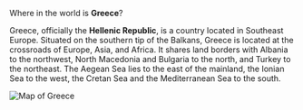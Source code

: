 Where in the world is **Greece**?
<!--question-->
Greece, officially the **Hellenic Republic**, is a country located in Southeast Europe. Situated on the southern tip of the Balkans, Greece is located at the crossroads of Europe, Asia, and Africa. It shares land borders with Albania to the northwest, North Macedonia and Bulgaria to the north, and Turkey to the northeast. The Aegean Sea lies to the east of the mainland, the Ionian Sea to the west, the Cretan Sea and the Mediterranean Sea to the south.

![Map of Greece](images/EU-Greece.svg)